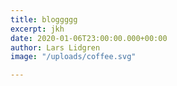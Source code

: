 ```yaml
---
title: bloggggg
excerpt: jkh
date: 2020-01-06T23:00:00.000+00:00
author: Lars Lidgren
image: "/uploads/coffee.svg"

---
```


